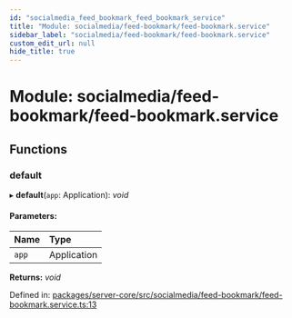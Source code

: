```yaml
---
id: "socialmedia_feed_bookmark_feed_bookmark_service"
title: "Module: socialmedia/feed-bookmark/feed-bookmark.service"
sidebar_label: "socialmedia/feed-bookmark/feed-bookmark.service"
custom_edit_url: null
hide_title: true
---
```


# Module: socialmedia/feed-bookmark/feed-bookmark.service

## Functions

### default

▸ **default**(`app`: Application): *void*

#### Parameters:

Name | Type |
:------ | :------ |
`app` | Application |

**Returns:** *void*

Defined in: [packages/server-core/src/socialmedia/feed-bookmark/feed-bookmark.service.ts:13](https://github.com/xr3ngine/xr3ngine/blob/673ad6a5f/packages/server-core/src/socialmedia/feed-bookmark/feed-bookmark.service.ts#L13)
